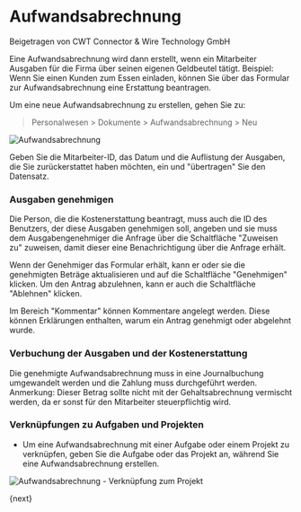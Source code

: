 # Aufwandsabrechnung
<span class="text-muted contributed-by">Beigetragen von CWT Connector & Wire Technology GmbH</span>

Eine Aufwandsabrechnung wird dann erstellt, wenn ein Mitarbeiter Ausgaben für die Firma über seinen eigenen Geldbeutel tätigt. Beispiel: Wenn Sie einen Kunden zum Essen einladen, können Sie über das Formular zur Aufwandsabrechnung eine Erstattung beantragen.

Um eine neue Aufwandsabrechnung zu erstellen, gehen Sie zu:

> Personalwesen > Dokumente > Aufwandsabrechnung > Neu

<img class="screenshot" alt="Aufwandsabrechnung" src="/docs/assets/img/human-resources/expense_claim.png">

Geben Sie die Mitarbeiter-ID, das Datum und die Auflistung der Ausgaben, die Sie zurückerstattet haben möchten, ein und "übertragen" Sie den Datensatz.

### Ausgaben genehmigen

Die Person, die die Kostenerstattung beantragt, muss auch die ID des Benutzers, der diese Ausgaben genehmigen soll, angeben und sie muss dem Ausgabengenehmiger die Anfrage über die Schaltfläche "Zuweisen zu" zuweisen, damit dieser eine Benachrichtigung über die Anfrage erhält.

Wenn der Genehmiger das Formular erhält, kann er oder sie die genehmigten Beträge aktualisieren und auf die Schaltfläche "Genehmigen" klicken. Um den Antrag abzulehnen, kann er auch die Schaltfläche "Ablehnen" klicken.

Im Bereich "Kommentar" können Kommentare angelegt werden. Diese können Erklärungen enthalten, warum ein Antrag genehmigt oder abgelehnt wurde.

### Verbuchung der Ausgaben und der Kostenerstattung

Die genehmigte Aufwandsabrechnung muss in eine Journalbuchung umgewandelt werden und die Zahlung muss durchgeführt werden. Anmerkung: Dieser Betrag sollte nicht mit der Gehaltsabrechnung vermischt werden, da er sonst für den Mitarbeiter steuerpflichtig wird.

### Verknüpfungen zu Aufgaben und Projekten

* Um eine Aufwandsabrechnung mit einer Aufgabe oder einem Projekt zu verknüpfen, geben Sie die Aufgabe oder das Projekt an, während Sie eine Aufwandsabrechnung erstellen.

<img class="screenshot" alt="Aufwandsabrechnung - Verknüpfung zum Projekt" src="/docs/assets/img/project/project_expense_claim_link.png">

{next}
